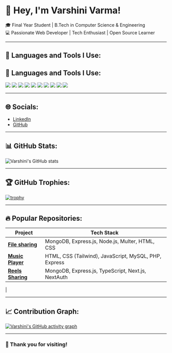 # 👋 Hey, I'm Varshini Varma!

🎓 Final Year Student | B.Tech in Computer Science & Engineering  
💻 Passionate Web Developer | Tech Enthusiast | Open Source Learner

---

## 🚀 Languages and Tools I Use:
## 🚀 Languages and Tools I Use:

<img src="https://img.shields.io/badge/HTML5-E34F26?style=for-the-badge&logo=html5&logoColor=white"/>  
<img src="https://img.shields.io/badge/CSS3-1572B6?style=for-the-badge&logo=css3&logoColor=white"/>  
<img src="https://img.shields.io/badge/Javascript-F7DF1E?style=for-the-badge&logo=javascript&logoColor=black"/>  
<img src="https://img.shields.io/badge/React-61DAFB?style=for-the-badge&logo=react&logoColor=black"/>  
<img src="https://img.shields.io/badge/Next.js-000000?style=for-the-badge&logo=nextdotjs&logoColor=white"/>  
<img src="https://img.shields.io/badge/Node.js-339933?style=for-the-badge&logo=nodedotjs&logoColor=white"/>  
<img src="https://img.shields.io/badge/Express.js-000000?style=for-the-badge&logo=express&logoColor=white"/>  
<img src="https://img.shields.io/badge/MongoDB-47A248?style=for-the-badge&logo=mongodb&logoColor=white"/>  
<img src="https://img.shields.io/badge/MySQL-4479A1?style=for-the-badge&logo=mysql&logoColor=white"/>  
<img src="https://img.shields.io/badge/DBMS-4DB33D?style=for-the-badge&logo=databricks&logoColor=white"/>  


---

## 🌐 Socials:
- [LinkedIn](https://www.linkedin.com/in/varshinivarma16/)
- [GitHub](https://github.com/varshinivarma16)

---

## 📊 GitHub Stats:
![Varshini's GitHub stats](https://github-readme-stats.vercel.app/api?username=varshinivarma16&show_icons=true&theme=radical)

---

## 🏆 GitHub Trophies:
[![trophy](https://github-profile-trophy.vercel.app/?username=varshinivarma16&theme=onedark)](https://github.com/ryo-ma/github-profile-trophy)

---

## 🔥 Popular Repositories:
| Project | Tech Stack |
|---------|------------|
| **[File sharing](https://github.com/varshinivarma16/file_sharing_frontend)** | MongoDB, Express.js, Node.js, Multer, HTML, CSS |
| **[Music Player](https://github.com/varshinivarma16/chat-app)** |HTML, CSS (Tailwind), JavaScript, MySQL, PHP, Express |
| **[Reels Sharing](https://github.com/varshinivarma16/Insta_reels_pro)** | MongoDB, Express.js, TypeScript, Next.js, NextAuth |
| 

---

## 📈 Contribution Graph:
[![Varshini's GitHub activity graph](https://activity-graph.herokuapp.com/graph?username=varshinivarma16&theme=react-dark)](https://github.com/ashutosh00710/github-readme-activity-graph)

---

### 🌱 Thank you for visiting!
